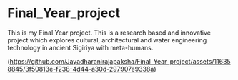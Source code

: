 # Final_Year_project
This is my Final Year project. This is a research based and innovative project which explores cultural, architectural and water engineering technology in ancient Sigiriya with meta-humans. 

(https://github.com/Jayadharanirajapaksha/Final_Year_project/assets/116358845/3f50813e-f238-4d44-a30d-297907e9338a)
